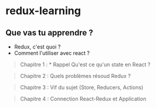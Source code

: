 # redux-learning

## Que vas tu apprendre ? 

- Redux, c'est quoi ? 
- Comment l'utiliser avec react ? 

> Chapitre 1 : * Rappel Qu'est ce qu'un state en React ?

> Chapitre 2 : Quels problèmes résoud Redux ?

> Chapitre 3 : Vif du sujet (Store, Reducers, Actions)

> Chapitre 4 : Connection React-Redux et Application
